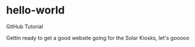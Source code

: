 # hello-world
GitHub Tutorial

Gettin ready to get a good website going for the Solar Kiosks, let's gooooo
